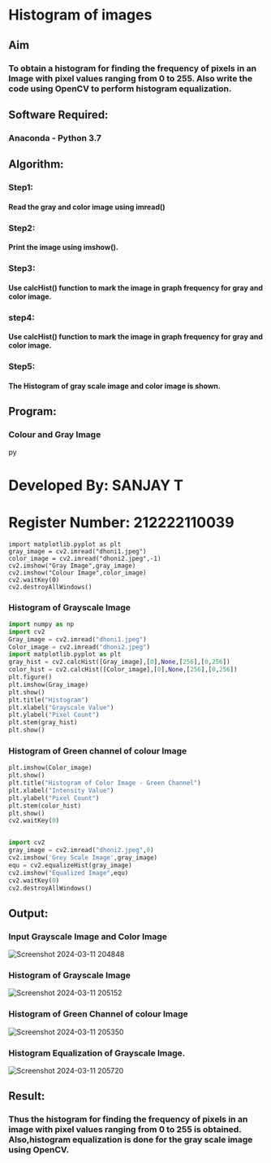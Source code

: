 # Histogram of images
## Aim
### To obtain a histogram for finding the frequency of pixels in an Image with pixel values ranging from 0 to 255. Also write the code using OpenCV to perform histogram equalization.

## Software Required:
### Anaconda - Python 3.7

## Algorithm:
### Step1:
#### Read the gray and color image using imread()

### Step2:
#### Print the image using imshow().

### Step3:
#### Use calcHist() function to mark the image in graph frequency for gray and color image.

### step4:
#### Use calcHist() function to mark the image in graph frequency for gray and color image.

### Step5:
#### The Histogram of gray scale image and color image is shown.


## Program:

### Colour and Gray Image

py
# Developed By: SANJAY T
# Register Number: 212222110039

```import cv2
import matplotlib.pyplot as plt
gray_image = cv2.imread("dhoni1.jpeg")
color_image = cv2.imread("dhoni2.jpeg",-1)
cv2.imshow("Gray Image",gray_image)
cv2.imshow("Colour Image",color_image)
cv2.waitKey(0)
cv2.destroyAllWindows()
```


### Histogram of Grayscale Image

```py
import numpy as np
import cv2
Gray_image = cv2.imread("dhoni1.jpeg")
Color_image = cv2.imread("dhoni2.jpeg")
import matplotlib.pyplot as plt
gray_hist = cv2.calcHist([Gray_image],[0],None,[256],[0,256])
color_hist = cv2.calcHist([Color_image],[0],None,[256],[0,256])
plt.figure()
plt.imshow(Gray_image)
plt.show()
plt.title("Histogram")
plt.xlabel("Grayscale Value")
plt.ylabel("Pixel Count")
plt.stem(gray_hist)
plt.show()
```

### Histogram of Green channel of colour Image

```py
plt.imshow(Color_image)
plt.show()
plt.title("Histogram of Color Image - Green Channel")
plt.xlabel("Intensity Value")
plt.ylabel("Pixel Count")
plt.stem(color_hist)
plt.show()
cv2.waitKey(0)

```


```py

import cv2
gray_image = cv2.imread("dhoni2.jpeg",0)
cv2.imshow('Grey Scale Image',gray_image)
equ = cv2.equalizeHist(gray_image)
cv2.imshow("Equalized Image",equ)
cv2.waitKey(0)
cv2.destroyAllWindows()

```

## Output:

### Input Grayscale Image and Color Image

![Screenshot 2024-03-11 204848](https://github.com/sanjaythiyagarajan/Histogram-of-an-images/assets/119409242/063cd9e5-75fa-43a7-a4da-0bd2ffeb0155)



### Histogram of Grayscale Image

![Screenshot 2024-03-11 205152](https://github.com/sanjaythiyagarajan/Histogram-of-an-images/assets/119409242/75b2bb7d-b640-47bb-84b3-b45e2a5b37c0)

### Histogram of Green Channel of colour Image

![Screenshot 2024-03-11 205350](https://github.com/sanjaythiyagarajan/Histogram-of-an-images/assets/119409242/3b0ea67e-403f-47c7-ad49-ae2493ec8f31)


### Histogram Equalization of Grayscale Image.

![Screenshot 2024-03-11 205720](https://github.com/sanjaythiyagarajan/Histogram-of-an-images/assets/119409242/c52eb1b0-edcd-481f-a352-fb5a4892581b)



## Result: 
### Thus the histogram for finding the frequency of pixels in an image with pixel values ranging from 0 to 255 is obtained. Also,histogram equalization is done for the gray scale image using OpenCV.
